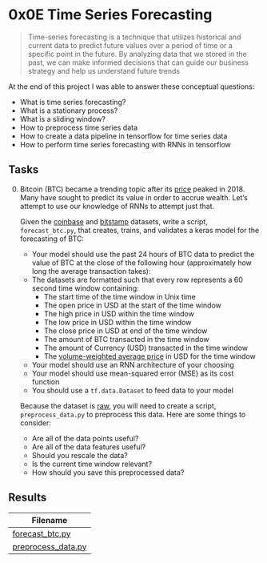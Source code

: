 # 0x0E Time Series Forecasting

> Time-series forecasting is a technique that utilizes historical and current data to predict future values over a period of time or a specific point in the future. By analyzing data that we stored in the past, we can make informed decisions that can guide our business strategy and help us understand future trends

At the end of this project I was able to answer these conceptual questions:

* What is time series forecasting?
* What is a stationary process?
* What is a sliding window?
* How to preprocess time series data
* How to create a data pipeline in tensorflow for time series data
* How to perform time series forecasting with RNNs in tensorflow

## Tasks

0. Bitcoin (BTC) became a trending topic after its [price](https://www.google.com/search?q=bitcoin+price) peaked in 2018. Many have sought to predict its value in order to accrue wealth. Let’s attempt to use our knowledge of RNNs to attempt just that.

    Given the [coinbase](https://drive.google.com/file/d/16MgiuBfQKzXPoWFWi2w-LKJuZ7LgivpE/view) and [bitstamp](https://drive.google.com/file/d/15A-rLSrfZ0td7muSrYHy0WX9ZqrMweES/view) datasets, write a script, `forecast_btc.py`, that creates, trains, and validates a keras model for the forecasting of BTC:

    * Your model should use the past 24 hours of BTC data to predict the value of BTC at the close of the following hour (approximately how long the average transaction takes):
    * The datasets are formatted such that every row represents a 60 second time window containing:
        * The start time of the time window in Unix time
        * The open price in USD at the start of the time window
        * The high price in USD within the time window
        * The low price in USD within the time window
        * The close price in USD at end of the time window
        * The amount of BTC transacted in the time window
        * The amount of Currency (USD) transacted in the time window
        * The [volume-weighted average price](https://en.wikipedia.org/wiki/Volume-weighted_average_price#:~:text=In%20finance%2C%20volume%2Dweighted%20average,traded%20over%20the%20trading%20horizon.) in USD for the time window
    * Your model should use an RNN architecture of your choosing
    * Your model should use mean-squared error (MSE) as its cost function
    * You should use a `tf.data.Dataset` to feed data to your model

    Because the dataset is [raw](https://en.wikipedia.org/wiki/Raw_data), you will need to create a script, `preprocess_data.py` to preprocess this data. Here are some things to consider:

    * Are all of the data points useful?
    * Are all of the data features useful?
    * Should you rescale the data?
    * Is the current time window relevant?
    * How should you save this preprocessed data?

## Results

| Filename |
| ------ |
| [forecast_btc.py]()|
| [preprocess_data.py]()|
